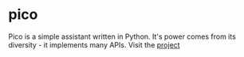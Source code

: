 # pico
Pico is a simple assistant written in Python. It's power comes from its diversity - it implements many APIs.
Visit the [project](https://github.com/users/talkingslug/projects/4)
